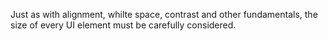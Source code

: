 Just as with alignment, whilte space, contrast and other fundamentals, the size of every UI element must be carefully considered.
